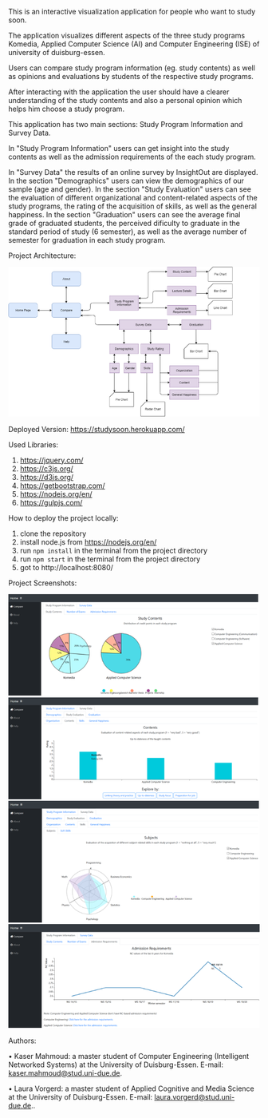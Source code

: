 This is an interactive visualization application for people who want to study soon.

The application visualizes different aspects of the three study programs Komedia, Applied Computer Science (AI) and Computer Engineering (ISE) of university of duisburg-essen.

Users can compare study program information (eg. study contents) as well as opinions and evaluations by students of the respective study programs.

After interacting with the application the user should have a clearer understanding of the study contents and also a personal opinion which helps him choose a study program.

This application has two main sections: Study Program Information and Survey Data.

In "Study Program Information" users can get insight into the study contents as well as the admission requirements of the each study program.

In "Survey Data" the results of an online survey by InsightOut are displayed. In the section "Demographics" users can view the demographics of our sample (age and gender). In the section "Study Evaluation" users can see the evaluation of different organizational and content-related aspects of the study programs, the rating of the acquisition of skills, as well as the general happiness. In the section "Graduation" users can see the average final grade of graduated students, the perceived dificulty to graduate in the standard period of study (6 semester), as well as the average number of semester for graduation in each study program.

Project Architecture:

![ScreenShot](PA.png)

Deployed Version: https://studysoon.herokuapp.com/

Used Libraries:
1. https://jquery.com/
2. https://c3js.org/
3. https://d3js.org/
4. https://getbootstrap.com/
5. https://nodejs.org/en/
6. https://gulpjs.com/

How to deploy the project locally:
1. clone the repository
2. install node.js from https://nodejs.org/en/
2. run ```npm install``` in the terminal from the project directory
4. run ```npm start``` in the terminal from the project directory
5. got to http://localhost:8080/

Project Screenshots:

![ScreenShot](screenshot1.png)
![ScreenShot](screenshot2.png)
![ScreenShot](screenshot3.png)
![ScreenShot](screenshot4.png)

Authors:

•	Kaser Mahmoud: a master student of Computer Engineering (Intelligent Networked Systems) at the University of Duisburg-Essen. E-mail: kaser.mahmoud@stud.uni-due.de.

•	Laura Vorgerd: a master student of Applied Cognitive and Media Science at the University of Duisburg-Essen. E-mail: laura.vorgerd@stud.uni-due.de..


